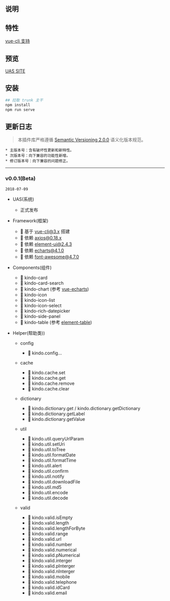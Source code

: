 ## 说明

## 特性

[vue-cli 支持](https://cli.vuejs.org/)

## 预览

[UAS SITE](http://192.168.2.55/007/)

## 安装

```sh
## 拉取 trunk 主干
npm install
npm run serve
```

## 更新日志

> 本插件库严格遵循 [Semantic Versioning 2.0.0](http://semver.org/lang/zh-CN/) 语义化版本规范。

```
* 主版本号：含有破坏性更新和新特性。
* 次版本号：向下兼容的功能性新增。
* 修订版本号：向下兼容的问题修正。
```

---

### v0.0.1(Beta)

`2018-07-09`

- UAS(系统)

  - 正式发布

- Framework(框架)

  - 🌟 基于 vue-cli@3.x 搭建
  - 🌟 依赖 axios@0.18.x
  - 🌟 依赖 element-ui@2.4.3
  - 🌟 依赖 echarts@4.1.0
  - 🌟 依赖 font-awesome@4.7.0

- Components(组件)

  - 🌟 kindo-card
  - 🌟 kindo-card-search
  - 🌟 kindo-chart (参考 [vue-echarts](https://github.com/ecomfe/vue-echarts))
  - 🌟 kindo-icon
  - 🌟 kindo-icon-list
  - 🌟 kindo-icon-select
  - 🌟 kindo-rich-datepicker
  - 🌟 kindo-side-panel
  - 🌟 kindo-table (参考 [element-table](http://element.eleme.io/#/zh-CN/component/table))

- Helper(帮助类))

  - config

    - 🌟 kindo.config...

  - cache

    - 🌟 kindo.cache.set
    - 🌟 kindo.cache.get
    - 🌟 kindo.cache.remove
    - 🌟 kindo.cache.clear

  - dictionary

    - 🌟 kindo.dictionary.get / kindo.dictionary.getDictionary
    - 🌟 kindo.dictionary.getLabel
    - 🌟 kindo.dictionary.getValue

  - util

    - 🌟 kindo.util.queryUrlParam
    - 🌟 kindo.util.setUri
    - 🌟 kindo.util.toTree
    - 🌟 kindo.util.formatDate
    - 🌟 kindo.util.formatTime
    - 🌟 kindo.util.alert
    - 🌟 kindo.util.confirm
    - 🌟 kindo.util.notify
    - 🌟 kindo.util.downloadFile
    - 🌟 kindo.util.md5
    - 🌟 kindo.util.encode
    - 🌟 kindo.util.decode

  - valid

    - 🌟 kindo.valid.isEmpty
    - 🌟 kindo.valid.length
    - 🌟 kindo.valid.lengthForByte
    - 🌟 kindo.valid.range
    - 🌟 kindo.valid.url
    - 🌟 kindo.valid.number
    - 🌟 kindo.valid.numerical
    - 🌟 kindo.valid.pNumerical
    - 🌟 kindo.valid.interger
    - 🌟 kindo.valid.pInterger
    - 🌟 kindo.valid.nInterger
    - 🌟 kindo.valid.mobile
    - 🌟 kindo.valid.telephone
    - 🌟 kindo.valid.idCard
    - 🌟 kindo.valid.email
